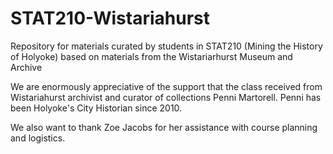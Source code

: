 # STAT210-Wistariahurst
Repository for materials curated by students in STAT210 (Mining the History of Holyoke) based on materials from the Wistariarhurst Museum and Archive

We are enormously appreciative of the support that the class received from Wistariahurst archivist and curator of collections Penni Martorell.
Penni has been Holyoke's City Historian since 2010.

We also want to thank Zoe Jacobs for her assistance with course planning and logistics.
